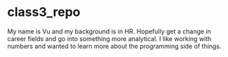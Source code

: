 # class3_repo
My name is Vu and my background is in HR.
Hopefully get a change in career fields and go into something more analytical.
I like working with numbers and wanted to learn more about the programming side of things.
